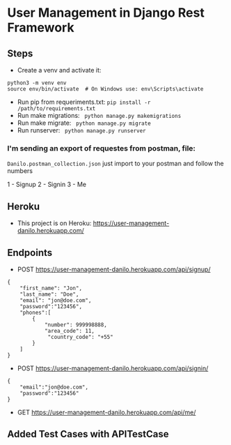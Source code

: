 # User Management in Django Rest Framework


## Steps
- Create a venv and activate it:
```
python3 -m venv env
source env/bin/activate  # On Windows use: env\Scripts\activate
```
- Run pip from requeriments.txt: ```pip install -r /path/to/requirements.txt```
- Run make migrations: ``` python manage.py makemigrations```
- Run make migrate: ``` python manage.py migrate```
- Run runserver: ``` python manage.py runserver```

### I'm sending an export of requestes from postman, file:
```Danilo.postman_collection.json```
just import to your postman and follow the numbers

1 - Signup
2 - Signin
3 - Me

## Heroku
- This project is on Heroku: https://user-management-danilo.herokuapp.com/

## Endpoints
- POST https://user-management-danilo.herokuapp.com/api/signup/

```
{
    "first_name": "Jon",
    "last_name": "Doe",
    "email": "jon@doe.com",
    "password":"123456",
    "phones":[
        {
            "number": 999998888,
            "area_code": 11,
             "country_code": "+55"
        }
    ]
}
```

- POST https://user-management-danilo.herokuapp.com/api/signin/
```
{
    "email":"jon@doe.com",
    "password":"123456"
}
```
- GET https://user-management-danilo.herokuapp.com/api/me/


## Added Test Cases with APITestCase